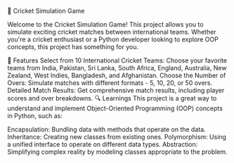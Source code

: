🏏 Cricket Simulation Game

Welcome to the Cricket Simulation Game! This project allows you to simulate exciting cricket matches between international teams. Whether you're a cricket enthusiast or a Python developer looking to explore OOP concepts, this project has something for you.

🚀 Features
Select from 10 International Cricket Teams: Choose your favorite teams from India, Pakistan, Sri Lanka, South Africa, England, Australia, New Zealand, West Indies, Bangladesh, and Afghanistan.
Choose the Number of Overs: Simulate matches with different formats - 5, 10, 20, or 50 overs.
Detailed Match Results: Get comprehensive match results, including player scores and over breakdowns.
🔍 Learnings
This project is a great way to understand and implement Object-Oriented Programming (OOP) concepts in Python, such as:

Encapsulation: Bundling data with methods that operate on the data.
Inheritance: Creating new classes from existing ones.
Polymorphism: Using a unified interface to operate on different data types.
Abstraction: Simplifying complex reality by modeling classes appropriate to the problem.
